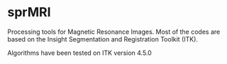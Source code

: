 sprMRI
======

Processing tools for Magnetic Resonance Images.
Most of the codes are based on the Insight Segmentation and Registration Toolkit (ITK).

Algorithms have been tested on ITK version 4.5.0 
